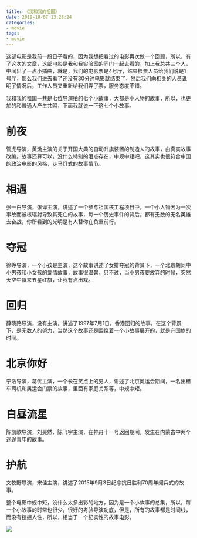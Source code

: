 ```yaml
---
title: 《我和我的祖国》
date: 2019-10-07 13:28:24
categories:
- movie
tags:
- movie
---
```

这部电影是我前一段日子看的，因为我想把看过的电影再次做一个回顾，所以，有了这次的文章，这部电影是我和我实验室的同门一起去看的，加上我总共三个人，中间出了一点小插曲，就是，我们的电影票是4号厅，结果检票人员给我们说是1号厅，那么我们进去看了还没有30分钟电影就结束了，然后我们向相关的人员说明了情况后，工作人员又重新给我们弄了票，服务态度不错。
<!-- more -->
我和我的祖国一共是七位导演拍的七个小故事，大都是小人物的故事，所以，也更加的和普通人产生共鸣，下面我就说一下这七个小故事。

# 前夜

管虎导演，黄渤主演的关于开国大典的自动升旗装置的制造人的故事，由真实故事改编。故事还算可以，没什么特别的泪点存在，中规中矩吧，这其实也很符合中国的政治电影的风格，走马灯式的故事情节。

# 相遇

张一白导演，张译主演，讲述了一个参与祖国核工程项目中，一个小人物因为一次事故而被核辐射导致其死亡的故事，每一个历史事件的背后，都有无数的无名英雄去奋战，你所看到的光明是有人替你在负重前行。

# 夺冠

徐峥导演，一个小孩是主演，这个故事讲述了女排夺冠的背景下，一个北京胡同中小男孩和小女孩的爱情故事，故事很温馨，只不过，当小男孩要放弃的时候，突然天空中飘来五星红旗，让我有点出戏。

# 回归

薛晓路导演，没有主演，讲述了1997年7月1日，香港回归的故事，在这个背景下，是无数人的努力，当然这个故事还是围绕着一个小故事展开的，就是升国旗的时间。

# 北京你好

宁浩导演，葛优主演，一个长在笑点上的男人，讲述了北京奥运会期间，一名出租车司机和奥运会门票的故事，里面有家庭关系等，中规中矩。

# 白昼流星

陈凯歌导演，刘昊然、陈飞宇主演，在神舟十一号返回期间，发生在内蒙古中两个迷途青年的故事。

# 护航

文牧野导演，宋佳主演，讲述了2015年9月3日纪念抗日胜利70周年阅兵式的故事。

整个电影中规中矩，没什么太多出彩的地方，因为是一个小故事的总集，所以，每一个小故事的时常也很少，很好的考验导演功底，但是，所有的故事都是时间线，而没有挖掘人性，所以，相当于一个纪实性的故事电影。

![](/images/movie/20.jpg)
